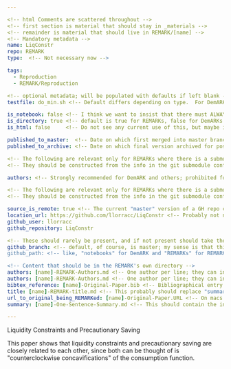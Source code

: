 ```yaml
---

<!-- html Comments are scattered throughout --> 
<!-- first section is material that should stay in _materials -->
<!-- remainder is material that should live in REMARK/[name] -->
<!-- Mandatory metadata --> 
name: LiqConstr
repo: REMARK
type:  <!-- Not necessary now --> 

tags:
  - Reproduction
  - REMARK/Reproduction

<!-- optional metadata; will be populated with defaults if left blank -->
testfile: do_min.sh <!-- Default differs depending on type.  For DemARKs, it should be name.py (like, ChangLiqConstr.py which is the autogenerated python file corresponding to ChangLiqConstr.ipynb;  for REMARKs it should be do_all.sh; these will be used by Travis etc-->

is_notebook: false <!-- I think we want to insist that there must ALWAYS be an (eponymous) notebook -->
is_directory: true <!-- default is true for REMARKs, false for DemARKs and other repo types --> 
is_html: false     <!-- Do not see any current use of this, but maybe in the future we will -->

published_to_master:  <!-- Date on which first merged into master branch -->
published_to_archive: <!-- Date on which final version archived for posterity -->

<!-- The following are relevant only for REMARKs where there is a submodule that contains the paper and code -->
<!-- They should be constructed from the info in the git submodule config files -->

authors: <!-- Strongly recommended for DemARK and others; prohibited for REMARKs; --> 

<!-- The following are relevant only for REMARKs where there is a submodule that contains the paper and code -->
<!-- They should be constructed from the info in the git submodule config files, rather than by hand -->

source_is_remote: true <!-- The current "master" version of a GH repo corresponding to the substantive content -->
location_url: https://github.com/llorracc/LiqConstr <!-- Probably not necessary -- should be constructed --> 
github_user: llorracc
github_repository: LiqConstr

<!-- These should rarely be present, and if not present should take their default values (master, etc) -->
github_branch: <!-- default, of course, is master; my sense is that this might be mainly useful for referencing PR's -->
github_path: <!-- like, "notebooks" for DemARK and "REMARKs" for REMARK?  Why did it not need to be "REMARKs" for this entry? -->

<!-- Content that should be in the REMARK's own directory --> 
authors: [name]-REMARK-Authors.md <!-- One author per line; they can include a link []() if they like -->
authors: [name]-REMARK-Authors.md <!-- One author per line; they can include a link []() if they like -->
bibtex_reference: [name]-Original-Paper.bib <!-- Bibliographical entry for the paper being reproduced; ideally sourced by Zotero -->
title: [name]-REMARK-title.md <!-- This probably should replace "summary" --> 
url_to_original_being_REMARKed: [name]-Original-Paper.URL <!-- On macs such files have the .webloc extension; but https://en.wikipedia.org/wiki/Shortcut_(computing) says that .URL is a standard for Windows -->
summary: [name]-One-Sentence-Summary.md <!-- This should contain the info that comes below the triple-dashes --- below --> 

---
```

<!-- One sentence summary here --> 

Liquidity Constraints and Precautionary Saving <!-- This should be sourced from the [name]-REMARK-title.md file --> 

<!-- The material below should be sourced from the [name]-One-Sentence-Description.md file -->

This paper shows that liquidity constraints and precautionary saving are closely related to each other, since both can be thought of is "counterclockwise concavifications" of the consumption function.
